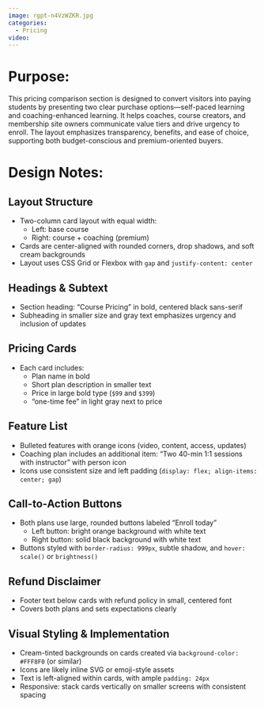 ```yaml
---
image: rgpt-n4VzWZKR.jpg
categories:
  - Pricing
video:
---
```

# Purpose:
This pricing comparison section is designed to convert visitors into paying students by presenting two clear purchase options—self-paced learning and coaching-enhanced learning. It helps coaches, course creators, and membership site owners communicate value tiers and drive urgency to enroll. The layout emphasizes transparency, benefits, and ease of choice, supporting both budget-conscious and premium-oriented buyers.

# Design Notes:

## Layout Structure
* Two-column card layout with equal width:
  - Left: base course
  - Right: course + coaching (premium)
* Cards are center-aligned with rounded corners, drop shadows, and soft cream backgrounds
* Layout uses CSS Grid or Flexbox with `gap` and `justify-content: center`

## Headings & Subtext
* Section heading: “Course Pricing” in bold, centered black sans-serif
* Subheading in smaller size and gray text emphasizes urgency and inclusion of updates

## Pricing Cards
* Each card includes:
  - Plan name in bold
  - Short plan description in smaller text
  - Price in large bold type (`$99` and `$399`)
  - “one-time fee” in light gray next to price

## Feature List
* Bulleted features with orange icons (video, content, access, updates)
* Coaching plan includes an additional item: “Two 40-min 1:1 sessions with instructor” with person icon
* Icons use consistent size and left padding (`display: flex; align-items: center; gap`)

## Call-to-Action Buttons
* Both plans use large, rounded buttons labeled “Enroll today”
  - Left button: bright orange background with white text
  - Right button: solid black background with white text
* Buttons styled with `border-radius: 999px`, subtle shadow, and `hover: scale()` or `brightness()`

## Refund Disclaimer
* Footer text below cards with refund policy in small, centered font
* Covers both plans and sets expectations clearly

## Visual Styling & Implementation
* Cream-tinted backgrounds on cards created via `background-color: #FFF8F0` (or similar)
* Icons are likely inline SVG or emoji-style assets
* Text is left-aligned within cards, with ample `padding: 24px`
* Responsive: stack cards vertically on smaller screens with consistent spacing
